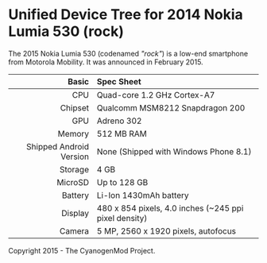 Unified Device Tree for 2014 Nokia Lumia 530 (rock)
===========================================

The 2015 Nokia Lumia 530 (codenamed _"rock"_) is a low-end smartphone from Motorola Mobility. It was announced in February 2015.

Basic   | Spec Sheet
-------:|:-------------------------
CPU     | Quad-core 1.2 GHz Cortex-A7
Chipset | Qualcomm MSM8212 Snapdragon 200
GPU     | Adreno 302
Memory  | 512 MB RAM
Shipped Android Version | None (Shipped with Windows Phone 8.1)
Storage | 4 GB
MicroSD | Up to 128 GB
Battery | Li-Ion 1430mAh battery
Display | 480 x 854 pixels, 4.0 inches (~245 ppi pixel density)
Camera  | 5 MP, 2560 x 1920 pixels, autofocus

Copyright 2015 - The CyanogenMod Project.
